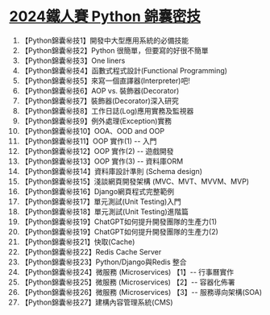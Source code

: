 # [2024鐵人賽 Python 錦囊密技](https://ithelp.ithome.com.tw/users/20001976/ironman/7769)
1. 【Python錦囊㊙️技1】開發中大型應用系統的必備技能
2. 【Python錦囊㊙️技2】Python 很簡單，但要寫的好很不簡單
3. 【Python錦囊㊙️技3】One liners
4. 【Python錦囊㊙️技4】函數式程式設計(Functional Programming)
5. 【Python錦囊㊙️技5】來寫一個直譯器(Interpreter)吧!
6. 【Python錦囊㊙️技6】AOP vs. 裝飾器(Decorator)
7. 【Python錦囊㊙️技7】裝飾器(Decorator)深入研究
8. 【Python錦囊㊙️技8】工作日誌(Log)應用實務及監視器
9. 【Python錦囊㊙️技9】例外處理(Exception)實務
10. 【Python錦囊㊙️技10】OOA、OOD and OOP
11. 【Python錦囊㊙️技11】OOP 實作(1) -- 入門
12. 【Python錦囊㊙️技12】OOP 實作(2) -- 遊戲開發
13. 【Python錦囊㊙️技13】OOP 實作(3)  -- 資料庫ORM
14. 【Python錦囊㊙️技14】資料庫設計準則 (Schema design)
15. 【Python錦囊㊙️技15】淺談網頁開發架構 (MVC、MVT、MVVM、MVP)
16. 【Python錦囊㊙️技16】Django網頁程式完整範例
17. 【Python錦囊㊙️技17】單元測試(Unit Testing)入門
18. 【Python錦囊㊙️技18】單元測試(Unit Testing)進階篇
19. 【Python錦囊㊙️技19】ChatGPT如何提升開發團隊的生產力(1)
20. 【Python錦囊㊙️技19】ChatGPT如何提升開發團隊的生產力(2)
21. 【Python錦囊㊙️技21】快取(Cache)
22. 【Python錦囊㊙️技22】Redis Cache Server
23. 【Python錦囊㊙️技23】Python/Django與Redis 整合
24. 【Python錦囊㊙️技24】微服務 (Microservices) 【1】-- 行事曆實作
25. 【Python錦囊㊙️技25】微服務 (Microservices) 【2】-- 容器化佈署
26. 【Python錦囊㊙️技26】微服務 (Microservices) 【3】-- 服務導向架構(SOA)
27. 【Python錦囊㊙️技27】建構內容管理系統(CMS)

